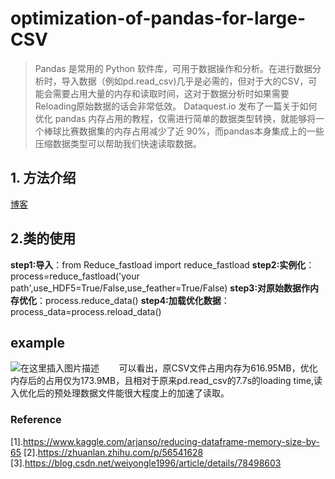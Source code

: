 # optimization-of-pandas-for-large-CSV
>Pandas 是常用的 Python 软件库，可用于数据操作和分析。在进行数据分析时，导入数据（例如pd.read_csv)几乎是必需的，但对于大的CSV，可能会需要占用大量的内存和读取时间，这对于数据分析时如果需要Reloading原始数据的话会非常低效。
>Dataquest.io 发布了一篇关于如何优化 pandas 内存占用的教程，仅需进行简单的数据类型转换，就能够将一个棒球比赛数据集的内存占用减少了近 90%，而pandas本身集成上的一些压缩数据类型可以帮助我们快速读取数据。


## 1. 方法介绍
[博客](https://blog.csdn.net/wlx19970505/article/details/102920112)

## 2.类的使用

**step1:导入**：from Reduce_fastload import reduce_fastload
**step2:实例化**：process=reduce_fastload('your path',use_HDF5=True/False,use_feather=True/False)
**step3:对原始数据作内存优化**：process.reduce_data()
**step4:加载优化数据**：process_data=process.reload_data()

## example

![在这里插入图片描述](https://img-blog.csdnimg.cn/20191105195459124.png?x-oss-process=image/watermark,type_ZmFuZ3poZW5naGVpdGk,shadow_10,text_aHR0cHM6Ly9ibG9nLmNzZG4ubmV0L3dseDE5OTcwNTA1,size_16,color_FFFFFF,t_70#pic_center)
&#160; &#160; &#160; &#160;可以看出，原CSV文件占用内存为616.95MB，优化内存后的占用仅为173.9MB，且相对于原来pd.read_csv的7.7s的loading time,读入优化后的预处理数据文件能很大程度上的加速了读取。


### Reference 
[1].https://www.kaggle.com/arjanso/reducing-dataframe-memory-size-by-65
[2].https://zhuanlan.zhihu.com/p/56541628
[3].https://blog.csdn.net/weiyongle1996/article/details/78498603
